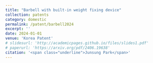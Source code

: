 ```yaml
---
title: "Barbell with built-in weight fixing device"
collection: patents
category: domestic
permalink: /patent/barbell2024
excerpt: ''
date: 2024-01-01
venue: 'Korea Patent'
# slidesurl: 'http://academicpages.github.io/files/slides1.pdf'
# paperurl: 'https://arxiv.org/pdf/2406.19638'
citation: '<span class="underline">Junsung Park</span>'
---
```


<!-- The contents above will be part of a list of publications, if the user clicks the link for the publication than the contents of section will be rendered as a full page, allowing you to provide more information about the paper for the reader. When publications are displayed as a single page, the contents of the above "citation" field will automatically be included below this section in a smaller font. -->
